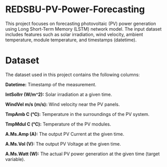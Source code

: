 # REDSBU-PV-Power-Forecasting

This project focuses on forecasting photovoltaic (PV) power generation using Long Short-Term Memory (LSTM) network model. The input dataset includes features such as solar irradiation, wind velocity, ambient temperature, module temperature, and timestamps (datetime).

# Dataset
The dataset used in this project contains the following columns:

<b>Datetime:</b>  Timestamp of the measurement.

<b>IntSolIrr (W/m^2):</b> Solar irradiation at a given time.

<b>WindVel m/s (m/s):</b> Wind velocity near the PV panels.

<b>TmpAmb C (°C):</b> Temperature in the surroundings of the PV system.

<b>TmpMdul C (°C):</b> Temperature of the PV modules.

<b>A.Ms.Amp (A):</b> The output PV Current at the given time.

<b>A.Ms.Vol (V):</b> The output PV Voltage at the given time.

<b>A.Ms.Watt (W):</b> The actual PV power generation at the given time (target variable).
